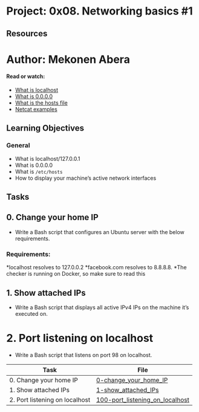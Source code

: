 # Project: 0x08. Networking basics #1

## Resources

# Author: Mekonen Abera

#### Read or watch:

* [What is localhost](https://intranet.alxswe.com/rltoken/Odcc_tyAQlcANCCrtmxo6A)
* [What is 0.0.0.0](https://intranet.alxswe.com/rltoken/fUb9IpnxrNaddMljzwbhJQ)
* [What is the hosts file](https://intranet.alxswe.com/rltoken/4_MBpFTulKliFM69jCPzOQ)
* [Netcat examples](https://intranet.alxswe.com/rltoken/OR0lOEwAw9I1Rj4aGp1Ljg)
## Learning Objectives

### General

* What is localhost/127.0.0.1
* What is 0.0.0.0
* What is <code>/etc/hosts</code>
* How to display your machine’s active network interfaces
## Tasks
## 0. Change your home IP
* Write a Bash script that configures an Ubuntu server with the below requirements.
### Requirements:
  *localhost resolves to 127.0.0.2
  *facebook.com resolves to 8.8.8.8.
  *The checker is running on Docker, so make sure to read this
## 1. Show attached IPs
* Write a Bash script that displays all active IPv4 IPs on the machine it’s executed on.
# 2. Port listening on localhost
* Write a Bash script that listens on port 98 on localhost.

| Task | File |
| ---- | ---- |
| 0. Change your home IP | [0-change_your_home_IP](./0-change_your_home_IP) |
| 1. Show attached IPs | [1-show_attached_IPs](./1-show_attached_IPs) |
| 2. Port listening on localhost | [100-port_listening_on_localhost](./100-port_listening_on_localhost) |

